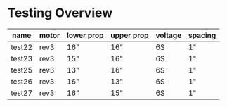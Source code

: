 # Testing Overview


| name | motor | lower prop | upper prop | voltage | spacing |
| - | - | - | - | - | - |
| test22 | rev3 | 16" | 16" | 6S | 1" |
| test23 | rev3 | 15" | 16" | 6S | 1" |
| test25 | rev3 | 13" | 16" | 6S | 1" |
| test26 | rev3 | 16" | 13" | 6S | 1" |
| test27 | rev3 | 16" | 15" | 6S | 1" |